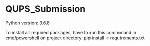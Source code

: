 # QUPS_Submission
Python version: 3.6.8

To install all required packages, have to run this commmand in cmd/powershell on project directory:
pip install -r requirements.txt 
